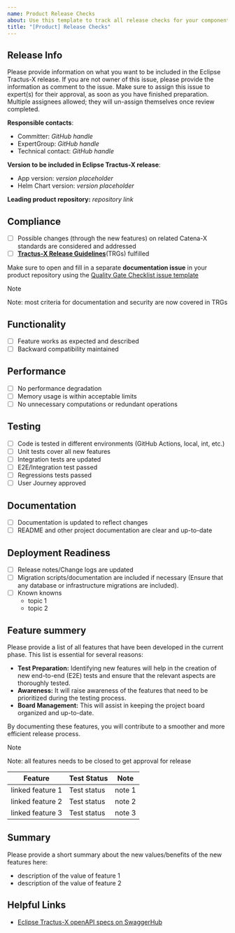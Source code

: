 ```yaml
---
name: Product Release Checks
about: Use this template to track all release checks for your component
title: "[Product] Release Checks"
---
```


<!-- 
Thanks for your contribution! Please fill out this template as good as possible. 
Important: Contributing Guidelines can be found here: https://eclipse-tractusx.github.io/docs/oss/how-to-contribute
Checkout the repository README for process description. 
-->

## Release Info

Please provide information on what you want to be included in the Eclipse Tractus-X release.
If you are not owner of this issue, please provide the information as comment to the issue.
Make sure to assign this issue to expert(s) for their approval, as soon as you have finished preparation. Multiple assignees allowed; they will un-assign themselves once review completed.

**Responsible contacts**:
<!-- For this new release -->
- Committer: *GitHub handle*
- ExpertGroup: *GitHub handle*
- Technical contact: *GitHub handle*

**Version to be included in Eclipse Tractus-X release**:
<!-- Responsibility: Committer -->

- App version: *version placeholder*
- Helm Chart version: *version placeholder*

**Leading product repository:** *repository link*

## Compliance
<!-- Responsibility: Committer, ExpertGroup, Technical Committee for Standardization -->

- [ ] Possible changes (through the new features) on related Catena-X standards are considered and addressed
- [ ] [**Tractus-X Release Guidelines**](https://eclipse-tractusx.github.io/docs/release)(TRGs) fulfilled

Make sure to open and fill in a separate **documentation issue** in your product repository using the [Quality Gate Checklist issue template](https://github.com/eclipse-tractusx/.github/blob/main/.github/ISSUE_TEMPLATE/qg-checklist.md)

> [!NOTE]
> Note: most criteria for documentation and security are now covered in TRGs

## Functionality
<!-- Responsibility: Committer, Testmanagement -->

- [ ] Feature works as expected and described
- [ ] Backward compatibility maintained

## Performance
<!-- Responsibility: Testmanagement -->

- [ ] No performance degradation
- [ ] Memory usage is within acceptable limits
- [ ] No unnecessary computations or redundant operations

## Testing
<!-- Responsibility: Committer, Testmanagement -->

- [ ] Code is tested in different environments (GitHub Actions, local, int, etc.)
- [ ] Unit tests cover all new features
- [ ] Integration tests are updated
- [ ] E2E/Integration test passed
- [ ] Regressions tests passed
- [ ] User Journey approved

## Documentation
<!-- Responsibility: Committer -->

- [ ] Documentation is updated to reflect changes
- [ ] README and other project documentation are clear and up-to-date

## Deployment Readiness
<!-- Responsibility: Committer, Testmanagement, Releasemanagement -->

- [ ] Release notes/Change logs are updated
- [ ] Migration scripts/documentation are included if necessary (Ensure that any database or infrastructure migrations are included).
- [ ] Known knowns
  - topic 1
  - topic 2

## Feature summery
<!-- 
Responsibility:
- Committer -> adding the features
- Testmanagement -> approval for teststatus
-->

Please provide a list of all features that have been developed in the current phase. This list is essential for several reasons:

- **Test Preparation:** Identifying new features will help in the creation of new end-to-end (E2E) tests and ensure that the relevant aspects are thoroughly tested.
- **Awareness:** It will raise awareness of the features that need to be prioritized during the testing process.
- **Board Management:** This will assist in keeping the project board organized and up-to-date.

By documenting these features, you will contribute to a smoother and more efficient release process.

> [!NOTE]
> Note: all features needs to be closed to get approval for release

| Feature | Test Status | Note |
|----------|----------|----------|
| linked feature 1 | Test status | note 1 |
| linked feature 2 | Test status | note 2 |
| linked feature 3 | Test status | note 3 |

## Summary
<!-- Responsibility: Committer -->

Please provide a short summary about the new values/benefits of the new features here:

- description of the value of feature 1
- description of the value of feature 2

## Helpful Links

- [Eclipse Tractus-X openAPI specs on SwaggerHub](https://app.swaggerhub.com/search?owner=eclipse-tractusx-bot)
